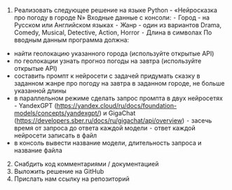 1) Реализовать следующее решение на языке Python - «Нейроcказка про погоду в городе N»
Входные данные с консоли:
⁃ Город - на Русском или Английском языках
⁃ Жанр - один из вариантов Drama, Comedy, Musical, Detective, Action, Horror
⁃ Длина в символах
По вводным данным программа должна:
- найти геолокацию указанного города (используйте открытые API)
- по геолокации узнать прогноз погоды на завтра (используйте открытые API)
- составить промпт к нейросети с задачей придумать сказку в заданном жанре про погоду на завтра в заданном городе, не больше указанной длины
- в параллельном режиме сделать запрос промпта в двух нейросетях - YandexGPT (https://yandex.cloud/ru/docs/foundation-models/concepts/yandexgpt/) и GigaChat (https://developers.sber.ru/docs/ru/gigachat/api/overview)
⁃ засечь время от запроса до ответа каждой модели
⁃ ответ каждой нейросети записать в файл
- в консоль вывести название модели, длительность запроса и название файла

2) Снабдить код комментариями / документацией
3) Выложить решение на GitHub
4) Прислать нам ссылку на репозиторий
